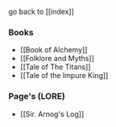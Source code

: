 go back to [[index]]

### Books

- [[Book of Alchemy]]
- [[Folklore and Myths]]
- [[Tale of The Titans]]
- [[Tale of the Impure King]]

### Page's (LORE)

- [[Sir. Arnog's Log]]
